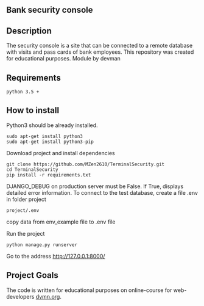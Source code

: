 Bank security console
-----------------------------

Description
-----------
The security console is a site that can be connected to a remote database with visits and pass cards of bank employees.
This repository was created for educational purposes. Module by devman

Requirements
--------------------------
```
python 3.5 +
```

How to install
--------------
Python3 should be already installed.
```
sudo apt-get install python3
sudo apt-get install python3-pip
```
Download project and install dependencies
```
git clone https://github.com/MZen2610/TerminalSecurity.git
cd TerminalSecurity
pip install -r requirements.txt
```
DJANGO_DEBUG on production server must be False. If True, displays detailed error information.
To connect to the test database, create a file .env in folder project
```
project/.env
```
copy data from env_example file to .env file

Run the project
```
python manage.py runserver
```
Go to the address http://127.0.0.1:8000/

Project Goals
-------------

The code is written for educational purposes on online-course for web-developers [dvmn.org](https://dvmn.org/).
